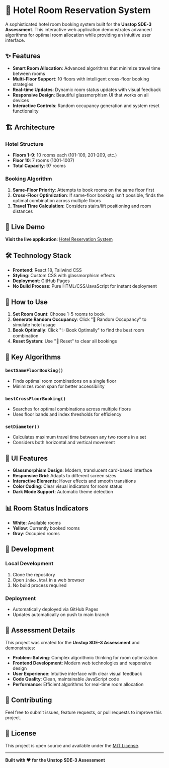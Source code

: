 # 🏨 Hotel Room Reservation System

A sophisticated hotel room booking system built for the **Unstop SDE-3 Assessment**. This interactive web application demonstrates advanced algorithms for optimal room allocation while providing an intuitive user interface.

## ✨ Features

- **Smart Room Allocation**: Advanced algorithms that minimize travel time between rooms
- **Multi-Floor Support**: 10 floors with intelligent cross-floor booking strategies
- **Real-time Updates**: Dynamic room status updates with visual feedback
- **Responsive Design**: Beautiful glassmorphism UI that works on all devices
- **Interactive Controls**: Random occupancy generation and system reset functionality

## 🏗️ Architecture

### Hotel Structure
- **Floors 1-9**: 10 rooms each (101-109, 201-209, etc.)
- **Floor 10**: 7 rooms (1001-1007)
- **Total Capacity**: 97 rooms

### Booking Algorithm
1. **Same-Floor Priority**: Attempts to book rooms on the same floor first
2. **Cross-Floor Optimization**: If same-floor booking isn't possible, finds the optimal combination across multiple floors
3. **Travel Time Calculation**: Considers stairs/lift positioning and room distances

## 🚀 Live Demo

**Visit the live application**: [Hotel Reservation System](https://hritwiza13.github.io/python_ml_practice/)

## 🛠️ Technology Stack

- **Frontend**: React 18, Tailwind CSS
- **Styling**: Custom CSS with glassmorphism effects
- **Deployment**: GitHub Pages
- **No Build Process**: Pure HTML/CSS/JavaScript for instant deployment

## 📱 How to Use

1. **Set Room Count**: Choose 1-5 rooms to book
2. **Generate Random Occupancy**: Click "🎲 Random Occupancy" to simulate hotel usage
3. **Book Optimally**: Click "✨ Book Optimally" to find the best room combination
4. **Reset System**: Use "🔄 Reset" to clear all bookings

## 🎯 Key Algorithms

### `bestSameFloorBooking()`
- Finds optimal room combinations on a single floor
- Minimizes room span for better accessibility

### `bestCrossFloorBooking()`
- Searches for optimal combinations across multiple floors
- Uses floor bands and index thresholds for efficiency

### `setDiameter()`
- Calculates maximum travel time between any two rooms in a set
- Considers both horizontal and vertical movement

## 🎨 UI Features

- **Glassmorphism Design**: Modern, translucent card-based interface
- **Responsive Grid**: Adapts to different screen sizes
- **Interactive Elements**: Hover effects and smooth transitions
- **Color Coding**: Clear visual indicators for room status
- **Dark Mode Support**: Automatic theme detection

## 📊 Room Status Indicators

- **White**: Available rooms
- **Yellow**: Currently booked rooms
- **Gray**: Occupied rooms

## 🔧 Development

### Local Development
1. Clone the repository
2. Open `index.html` in a web browser
3. No build process required

### Deployment
- Automatically deployed via GitHub Pages
- Updates automatically on push to main branch

## 📝 Assessment Details

This project was created for the **Unstop SDE-3 Assessment** and demonstrates:

- **Problem-Solving**: Complex algorithmic thinking for room optimization
- **Frontend Development**: Modern web technologies and responsive design
- **User Experience**: Intuitive interface with clear visual feedback
- **Code Quality**: Clean, maintainable JavaScript code
- **Performance**: Efficient algorithms for real-time room allocation

## 🤝 Contributing

Feel free to submit issues, feature requests, or pull requests to improve this project.

## 📄 License

This project is open source and available under the [MIT License](LICENSE).

---

**Built with ❤️ for the Unstop SDE-3 Assessment**


